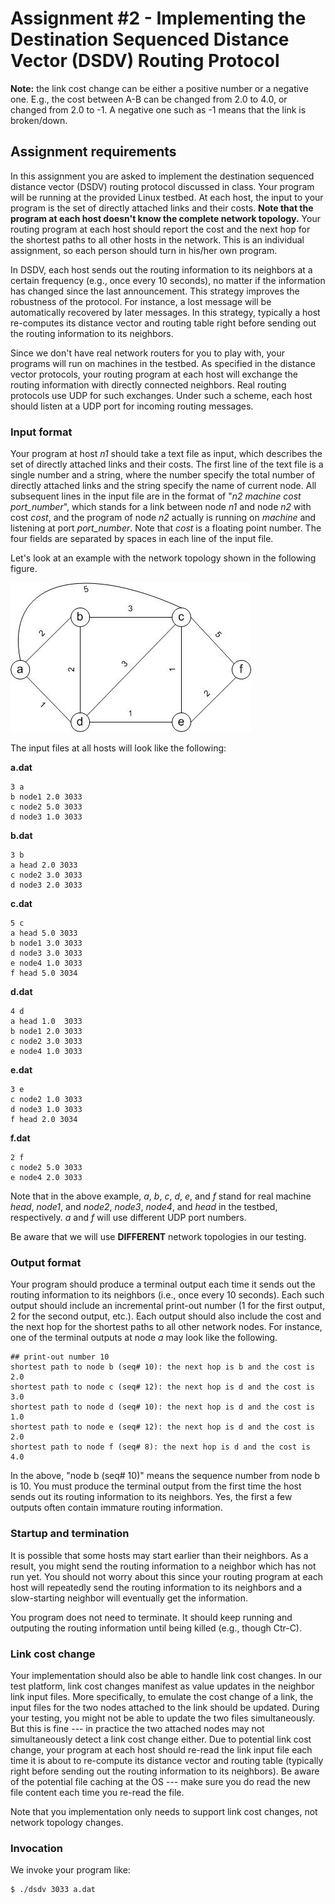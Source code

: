 Assignment #2 - Implementing the Destination Sequenced Distance Vector (DSDV) Routing Protocol
==============================================================================================

**Note:** the link cost change can be either a positive number or a negative one. E.g., the cost between A-B can be changed from 2.0 to 4.0, or changed from 2.0 to -1. A negative one such as -1 means that the link is broken/down.

Assignment requirements
-----------------------

In this assignment you are asked to implement the destination sequenced distance vector (DSDV) routing protocol discussed in class. Your program will be running at the provided Linux testbed. At each host, the input to your program is the set of directly attached links and their costs. **Note that the program at each host doesn't know the complete network topology.** Your routing program at each host should report the cost and the next hop for the shortest paths to all other hosts in the network. This is an individual assignment, so each person should turn in his/her own program.

In DSDV, each host sends out the routing information to its neighbors at a certain frequency (e.g., once every 10 seconds), no matter if the information has changed since the last announcement. This strategy improves the robustness of the protocol. For instance, a lost message will be automatically recovered by later messages. In this strategy, typically a host re-computes its distance vector and routing table right before sending out the routing information to its neighbors.

Since we don't have real network routers for you to play with, your programs will run on machines in the testbed. As specified in the distance vector protocols, your routing program at each host will exchange the routing information with directly connected neighbors. Real routing protocols use UDP for such exchanges. Under such a scheme, each host should listen at a UDP port for incoming routing messages.

### Input format ###

Your program at host *n1* should take a text file as input, which describes the set of directly attached links and their costs. The first line of the text file is a single number and a string, where the number specify the total number of directly attached links and the string specify the name of current node. All subsequent lines in the input file are in the format of "*n2 machine cost port\_number*", which stands for a link between node *n1* and node *n2* with cost *cost*, and the program of node *n2* actually is running on *machine* and listening at port *port\_number*. Note that *cost* is a floating point number. The four fields are separated by spaces in each line of the input file.

Let's look at an example with the network topology shown in the following figure.

![network](network.jpg "Network Topology")

The input files at all hosts will look like the following:

**a.dat**

	3 a
	b node1 2.0 3033
	c node2 5.0 3033
	d node3 1.0 3033

**b.dat**

	3 b
	a head 2.0 3033
	c node2 3.0 3033
	d node3 2.0 3033

**c.dat**

	5 c
	a head 5.0 3033
	b node1 3.0 3033
	d node3 3.0 3033
	e node4 1.0 3033
	f head 5.0 3034

**d.dat**

	4 d
	a head 1.0  3033
	b node1 2.0 3033
	c node2 3.0 3033
	e node4 1.0 3033

**e.dat**

	3 e
	c node2 1.0 3033
	d node3 1.0 3033
	f head 2.0 3034

**f.dat**

	2 f
	c node2 5.0 3033
	e node4 2.0 3033

Note that in the above example, *a*, *b*, *c*, *d*, *e*, and *f* stand for real machine *head*, *node1*, and *node2*, *node3*, *node4*, and *head* in the testbed, respectively. *a* and *f* will use different UDP port numbers.

Be aware that we will use **DIFFERENT** network topologies in our testing.

### Output format ###

Your program should produce a terminal output each time it sends out the routing information to its neighbors (i.e., once every 10 seconds). Each such output should include an incremental print-out number (1 for the first output, 2 for the second output, etc.). Each output should also include the cost and the next hop for the shortest paths to all other network nodes. For instance, one of the terminal outputs at node *a* may look like the following.

	## print-out number 10
	shortest path to node b (seq# 10): the next hop is b and the cost is 2.0
	shortest path to node c (seq# 12): the next hop is d and the cost is 3.0
	shortest path to node d (seq# 10): the next hop is d and the cost is 1.0
	shortest path to node e (seq# 12): the next hop is d and the cost is 2.0
	shortest path to node f (seq# 8): the next hop is d and the cost is 4.0

In the above, "node b (seq# 10)" means the sequence number from node b is 10. You must produce the terminal output from the first time the host sends out its routing information to its neighbors. Yes, the first a few outputs often contain immature routing information.

### Startup and termination ###

It is possible that some hosts may start earlier than their neighbors. As a result, you might send the routing information to a neighbor which has not run yet. You should not worry about this since your routing program at each host will repeatedly send the routing information to its neighbors and a slow-starting neighbor will eventually get the information.

You program does not need to terminate. It should keep running and outputing the routing information until being killed (e.g., though Ctr-C).

### Link cost change ###

Your implementation should also be able to handle link cost changes. In our test platform, link cost changes manifest as value updates in the neighbor link input files. More specifically, to emulate the cost change of a link, the input files for the two nodes attached to the link should be updated. During your testing, you might not be able to update the two files simultaneously. But this is fine --- in practice the two attached nodes may not simultaneously detect a link cost change either. Due to potential link cost change, your program at each host should re-read the link input file each time it is about to re-compute its distance vector and routing table (typically right before sending out the routing information to its neighbors). Be aware of the potential file caching at the OS --- make sure you do read the new file content each time you re-read the file.

Note that you implementation only needs to support link cost changes, not network topology changes.

### Invocation ###

We invoke your program like:

	$ ./dsdv 3033 a.dat

